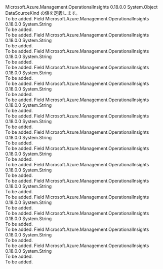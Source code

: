 <Type Name="DataSourceKind" FullName="Microsoft.Azure.Management.OperationalInsights.Models.DataSourceKind">
  <TypeSignature Language="C#" Value="public static class DataSourceKind" />
  <TypeSignature Language="ILAsm" Value=".class public auto ansi abstract sealed beforefieldinit DataSourceKind extends System.Object" />
  <TypeSignature Language="DocId" Value="T:Microsoft.Azure.Management.OperationalInsights.Models.DataSourceKind" />
  <TypeSignature Language="VB.NET" Value="Public Class DataSourceKind" />
  <TypeSignature Language="F#" Value="type DataSourceKind = class" />
  <AssemblyInfo>
    <AssemblyName>Microsoft.Azure.Management.OperationalInsights</AssemblyName>
    <AssemblyVersion>0.18.0.0</AssemblyVersion>
  </AssemblyInfo>
  <Base>
    <BaseTypeName>System.Object</BaseTypeName>
  </Base>
  <Interfaces />
  <Docs>
    <summary>
            DataSourceKind の値を定義します。
            </summary>
    <remarks>To be added.</remarks>
  </Docs>
  <Members>
    <Member MemberName="AzureActivityLog">
      <MemberSignature Language="C#" Value="public const string AzureActivityLog;" />
      <MemberSignature Language="ILAsm" Value=".field public static literal string AzureActivityLog" />
      <MemberSignature Language="DocId" Value="F:Microsoft.Azure.Management.OperationalInsights.Models.DataSourceKind.AzureActivityLog" />
      <MemberSignature Language="VB.NET" Value="Public Const AzureActivityLog As String " />
      <MemberSignature Language="F#" Value="val mutable AzureActivityLog : string" Usage="Microsoft.Azure.Management.OperationalInsights.Models.DataSourceKind.AzureActivityLog" />
      <MemberType>Field</MemberType>
      <AssemblyInfo>
        <AssemblyName>Microsoft.Azure.Management.OperationalInsights</AssemblyName>
        <AssemblyVersion>0.18.0.0</AssemblyVersion>
      </AssemblyInfo>
      <ReturnValue>
        <ReturnType>System.String</ReturnType>
      </ReturnValue>
      <Docs>
        <summary>To be added.</summary>
        <remarks>To be added.</remarks>
      </Docs>
    </Member>
    <Member MemberName="ChangeTrackingCustomRegistry">
      <MemberSignature Language="C#" Value="public const string ChangeTrackingCustomRegistry;" />
      <MemberSignature Language="ILAsm" Value=".field public static literal string ChangeTrackingCustomRegistry" />
      <MemberSignature Language="DocId" Value="F:Microsoft.Azure.Management.OperationalInsights.Models.DataSourceKind.ChangeTrackingCustomRegistry" />
      <MemberSignature Language="VB.NET" Value="Public Const ChangeTrackingCustomRegistry As String " />
      <MemberSignature Language="F#" Value="val mutable ChangeTrackingCustomRegistry : string" Usage="Microsoft.Azure.Management.OperationalInsights.Models.DataSourceKind.ChangeTrackingCustomRegistry" />
      <MemberType>Field</MemberType>
      <AssemblyInfo>
        <AssemblyName>Microsoft.Azure.Management.OperationalInsights</AssemblyName>
        <AssemblyVersion>0.18.0.0</AssemblyVersion>
      </AssemblyInfo>
      <ReturnValue>
        <ReturnType>System.String</ReturnType>
      </ReturnValue>
      <Docs>
        <summary>To be added.</summary>
        <remarks>To be added.</remarks>
      </Docs>
    </Member>
    <Member MemberName="ChangeTrackingDefaultPath">
      <MemberSignature Language="C#" Value="public const string ChangeTrackingDefaultPath;" />
      <MemberSignature Language="ILAsm" Value=".field public static literal string ChangeTrackingDefaultPath" />
      <MemberSignature Language="DocId" Value="F:Microsoft.Azure.Management.OperationalInsights.Models.DataSourceKind.ChangeTrackingDefaultPath" />
      <MemberSignature Language="VB.NET" Value="Public Const ChangeTrackingDefaultPath As String " />
      <MemberSignature Language="F#" Value="val mutable ChangeTrackingDefaultPath : string" Usage="Microsoft.Azure.Management.OperationalInsights.Models.DataSourceKind.ChangeTrackingDefaultPath" />
      <MemberType>Field</MemberType>
      <AssemblyInfo>
        <AssemblyName>Microsoft.Azure.Management.OperationalInsights</AssemblyName>
        <AssemblyVersion>0.18.0.0</AssemblyVersion>
      </AssemblyInfo>
      <ReturnValue>
        <ReturnType>System.String</ReturnType>
      </ReturnValue>
      <Docs>
        <summary>To be added.</summary>
        <remarks>To be added.</remarks>
      </Docs>
    </Member>
    <Member MemberName="ChangeTrackingDefaultRegistry">
      <MemberSignature Language="C#" Value="public const string ChangeTrackingDefaultRegistry;" />
      <MemberSignature Language="ILAsm" Value=".field public static literal string ChangeTrackingDefaultRegistry" />
      <MemberSignature Language="DocId" Value="F:Microsoft.Azure.Management.OperationalInsights.Models.DataSourceKind.ChangeTrackingDefaultRegistry" />
      <MemberSignature Language="VB.NET" Value="Public Const ChangeTrackingDefaultRegistry As String " />
      <MemberSignature Language="F#" Value="val mutable ChangeTrackingDefaultRegistry : string" Usage="Microsoft.Azure.Management.OperationalInsights.Models.DataSourceKind.ChangeTrackingDefaultRegistry" />
      <MemberType>Field</MemberType>
      <AssemblyInfo>
        <AssemblyName>Microsoft.Azure.Management.OperationalInsights</AssemblyName>
        <AssemblyVersion>0.18.0.0</AssemblyVersion>
      </AssemblyInfo>
      <ReturnValue>
        <ReturnType>System.String</ReturnType>
      </ReturnValue>
      <Docs>
        <summary>To be added.</summary>
        <remarks>To be added.</remarks>
      </Docs>
    </Member>
    <Member MemberName="ChangeTrackingPath">
      <MemberSignature Language="C#" Value="public const string ChangeTrackingPath;" />
      <MemberSignature Language="ILAsm" Value=".field public static literal string ChangeTrackingPath" />
      <MemberSignature Language="DocId" Value="F:Microsoft.Azure.Management.OperationalInsights.Models.DataSourceKind.ChangeTrackingPath" />
      <MemberSignature Language="VB.NET" Value="Public Const ChangeTrackingPath As String " />
      <MemberSignature Language="F#" Value="val mutable ChangeTrackingPath : string" Usage="Microsoft.Azure.Management.OperationalInsights.Models.DataSourceKind.ChangeTrackingPath" />
      <MemberType>Field</MemberType>
      <AssemblyInfo>
        <AssemblyName>Microsoft.Azure.Management.OperationalInsights</AssemblyName>
        <AssemblyVersion>0.18.0.0</AssemblyVersion>
      </AssemblyInfo>
      <ReturnValue>
        <ReturnType>System.String</ReturnType>
      </ReturnValue>
      <Docs>
        <summary>To be added.</summary>
        <remarks>To be added.</remarks>
      </Docs>
    </Member>
    <Member MemberName="CustomLog">
      <MemberSignature Language="C#" Value="public const string CustomLog;" />
      <MemberSignature Language="ILAsm" Value=".field public static literal string CustomLog" />
      <MemberSignature Language="DocId" Value="F:Microsoft.Azure.Management.OperationalInsights.Models.DataSourceKind.CustomLog" />
      <MemberSignature Language="VB.NET" Value="Public Const CustomLog As String " />
      <MemberSignature Language="F#" Value="val mutable CustomLog : string" Usage="Microsoft.Azure.Management.OperationalInsights.Models.DataSourceKind.CustomLog" />
      <MemberType>Field</MemberType>
      <AssemblyInfo>
        <AssemblyName>Microsoft.Azure.Management.OperationalInsights</AssemblyName>
        <AssemblyVersion>0.18.0.0</AssemblyVersion>
      </AssemblyInfo>
      <ReturnValue>
        <ReturnType>System.String</ReturnType>
      </ReturnValue>
      <Docs>
        <summary>To be added.</summary>
        <remarks>To be added.</remarks>
      </Docs>
    </Member>
    <Member MemberName="CustomLogCollection">
      <MemberSignature Language="C#" Value="public const string CustomLogCollection;" />
      <MemberSignature Language="ILAsm" Value=".field public static literal string CustomLogCollection" />
      <MemberSignature Language="DocId" Value="F:Microsoft.Azure.Management.OperationalInsights.Models.DataSourceKind.CustomLogCollection" />
      <MemberSignature Language="VB.NET" Value="Public Const CustomLogCollection As String " />
      <MemberSignature Language="F#" Value="val mutable CustomLogCollection : string" Usage="Microsoft.Azure.Management.OperationalInsights.Models.DataSourceKind.CustomLogCollection" />
      <MemberType>Field</MemberType>
      <AssemblyInfo>
        <AssemblyName>Microsoft.Azure.Management.OperationalInsights</AssemblyName>
        <AssemblyVersion>0.18.0.0</AssemblyVersion>
      </AssemblyInfo>
      <ReturnValue>
        <ReturnType>System.String</ReturnType>
      </ReturnValue>
      <Docs>
        <summary>To be added.</summary>
        <remarks>To be added.</remarks>
      </Docs>
    </Member>
    <Member MemberName="GenericDataSource">
      <MemberSignature Language="C#" Value="public const string GenericDataSource;" />
      <MemberSignature Language="ILAsm" Value=".field public static literal string GenericDataSource" />
      <MemberSignature Language="DocId" Value="F:Microsoft.Azure.Management.OperationalInsights.Models.DataSourceKind.GenericDataSource" />
      <MemberSignature Language="VB.NET" Value="Public Const GenericDataSource As String " />
      <MemberSignature Language="F#" Value="val mutable GenericDataSource : string" Usage="Microsoft.Azure.Management.OperationalInsights.Models.DataSourceKind.GenericDataSource" />
      <MemberType>Field</MemberType>
      <AssemblyInfo>
        <AssemblyName>Microsoft.Azure.Management.OperationalInsights</AssemblyName>
        <AssemblyVersion>0.18.0.0</AssemblyVersion>
      </AssemblyInfo>
      <ReturnValue>
        <ReturnType>System.String</ReturnType>
      </ReturnValue>
      <Docs>
        <summary>To be added.</summary>
        <remarks>To be added.</remarks>
      </Docs>
    </Member>
    <Member MemberName="IISLogs">
      <MemberSignature Language="C#" Value="public const string IISLogs;" />
      <MemberSignature Language="ILAsm" Value=".field public static literal string IISLogs" />
      <MemberSignature Language="DocId" Value="F:Microsoft.Azure.Management.OperationalInsights.Models.DataSourceKind.IISLogs" />
      <MemberSignature Language="VB.NET" Value="Public Const IISLogs As String " />
      <MemberSignature Language="F#" Value="val mutable IISLogs : string" Usage="Microsoft.Azure.Management.OperationalInsights.Models.DataSourceKind.IISLogs" />
      <MemberType>Field</MemberType>
      <AssemblyInfo>
        <AssemblyName>Microsoft.Azure.Management.OperationalInsights</AssemblyName>
        <AssemblyVersion>0.18.0.0</AssemblyVersion>
      </AssemblyInfo>
      <ReturnValue>
        <ReturnType>System.String</ReturnType>
      </ReturnValue>
      <Docs>
        <summary>To be added.</summary>
        <remarks>To be added.</remarks>
      </Docs>
    </Member>
    <Member MemberName="LinuxPerformanceCollection">
      <MemberSignature Language="C#" Value="public const string LinuxPerformanceCollection;" />
      <MemberSignature Language="ILAsm" Value=".field public static literal string LinuxPerformanceCollection" />
      <MemberSignature Language="DocId" Value="F:Microsoft.Azure.Management.OperationalInsights.Models.DataSourceKind.LinuxPerformanceCollection" />
      <MemberSignature Language="VB.NET" Value="Public Const LinuxPerformanceCollection As String " />
      <MemberSignature Language="F#" Value="val mutable LinuxPerformanceCollection : string" Usage="Microsoft.Azure.Management.OperationalInsights.Models.DataSourceKind.LinuxPerformanceCollection" />
      <MemberType>Field</MemberType>
      <AssemblyInfo>
        <AssemblyName>Microsoft.Azure.Management.OperationalInsights</AssemblyName>
        <AssemblyVersion>0.18.0.0</AssemblyVersion>
      </AssemblyInfo>
      <ReturnValue>
        <ReturnType>System.String</ReturnType>
      </ReturnValue>
      <Docs>
        <summary>To be added.</summary>
        <remarks>To be added.</remarks>
      </Docs>
    </Member>
    <Member MemberName="LinuxPerformanceObject">
      <MemberSignature Language="C#" Value="public const string LinuxPerformanceObject;" />
      <MemberSignature Language="ILAsm" Value=".field public static literal string LinuxPerformanceObject" />
      <MemberSignature Language="DocId" Value="F:Microsoft.Azure.Management.OperationalInsights.Models.DataSourceKind.LinuxPerformanceObject" />
      <MemberSignature Language="VB.NET" Value="Public Const LinuxPerformanceObject As String " />
      <MemberSignature Language="F#" Value="val mutable LinuxPerformanceObject : string" Usage="Microsoft.Azure.Management.OperationalInsights.Models.DataSourceKind.LinuxPerformanceObject" />
      <MemberType>Field</MemberType>
      <AssemblyInfo>
        <AssemblyName>Microsoft.Azure.Management.OperationalInsights</AssemblyName>
        <AssemblyVersion>0.18.0.0</AssemblyVersion>
      </AssemblyInfo>
      <ReturnValue>
        <ReturnType>System.String</ReturnType>
      </ReturnValue>
      <Docs>
        <summary>To be added.</summary>
        <remarks>To be added.</remarks>
      </Docs>
    </Member>
    <Member MemberName="LinuxSyslog">
      <MemberSignature Language="C#" Value="public const string LinuxSyslog;" />
      <MemberSignature Language="ILAsm" Value=".field public static literal string LinuxSyslog" />
      <MemberSignature Language="DocId" Value="F:Microsoft.Azure.Management.OperationalInsights.Models.DataSourceKind.LinuxSyslog" />
      <MemberSignature Language="VB.NET" Value="Public Const LinuxSyslog As String " />
      <MemberSignature Language="F#" Value="val mutable LinuxSyslog : string" Usage="Microsoft.Azure.Management.OperationalInsights.Models.DataSourceKind.LinuxSyslog" />
      <MemberType>Field</MemberType>
      <AssemblyInfo>
        <AssemblyName>Microsoft.Azure.Management.OperationalInsights</AssemblyName>
        <AssemblyVersion>0.18.0.0</AssemblyVersion>
      </AssemblyInfo>
      <ReturnValue>
        <ReturnType>System.String</ReturnType>
      </ReturnValue>
      <Docs>
        <summary>To be added.</summary>
        <remarks>To be added.</remarks>
      </Docs>
    </Member>
    <Member MemberName="LinuxSyslogCollection">
      <MemberSignature Language="C#" Value="public const string LinuxSyslogCollection;" />
      <MemberSignature Language="ILAsm" Value=".field public static literal string LinuxSyslogCollection" />
      <MemberSignature Language="DocId" Value="F:Microsoft.Azure.Management.OperationalInsights.Models.DataSourceKind.LinuxSyslogCollection" />
      <MemberSignature Language="VB.NET" Value="Public Const LinuxSyslogCollection As String " />
      <MemberSignature Language="F#" Value="val mutable LinuxSyslogCollection : string" Usage="Microsoft.Azure.Management.OperationalInsights.Models.DataSourceKind.LinuxSyslogCollection" />
      <MemberType>Field</MemberType>
      <AssemblyInfo>
        <AssemblyName>Microsoft.Azure.Management.OperationalInsights</AssemblyName>
        <AssemblyVersion>0.18.0.0</AssemblyVersion>
      </AssemblyInfo>
      <ReturnValue>
        <ReturnType>System.String</ReturnType>
      </ReturnValue>
      <Docs>
        <summary>To be added.</summary>
        <remarks>To be added.</remarks>
      </Docs>
    </Member>
    <Member MemberName="WindowsEvent">
      <MemberSignature Language="C#" Value="public const string WindowsEvent;" />
      <MemberSignature Language="ILAsm" Value=".field public static literal string WindowsEvent" />
      <MemberSignature Language="DocId" Value="F:Microsoft.Azure.Management.OperationalInsights.Models.DataSourceKind.WindowsEvent" />
      <MemberSignature Language="VB.NET" Value="Public Const WindowsEvent As String " />
      <MemberSignature Language="F#" Value="val mutable WindowsEvent : string" Usage="Microsoft.Azure.Management.OperationalInsights.Models.DataSourceKind.WindowsEvent" />
      <MemberType>Field</MemberType>
      <AssemblyInfo>
        <AssemblyName>Microsoft.Azure.Management.OperationalInsights</AssemblyName>
        <AssemblyVersion>0.18.0.0</AssemblyVersion>
      </AssemblyInfo>
      <ReturnValue>
        <ReturnType>System.String</ReturnType>
      </ReturnValue>
      <Docs>
        <summary>To be added.</summary>
        <remarks>To be added.</remarks>
      </Docs>
    </Member>
    <Member MemberName="WindowsPerformanceCounter">
      <MemberSignature Language="C#" Value="public const string WindowsPerformanceCounter;" />
      <MemberSignature Language="ILAsm" Value=".field public static literal string WindowsPerformanceCounter" />
      <MemberSignature Language="DocId" Value="F:Microsoft.Azure.Management.OperationalInsights.Models.DataSourceKind.WindowsPerformanceCounter" />
      <MemberSignature Language="VB.NET" Value="Public Const WindowsPerformanceCounter As String " />
      <MemberSignature Language="F#" Value="val mutable WindowsPerformanceCounter : string" Usage="Microsoft.Azure.Management.OperationalInsights.Models.DataSourceKind.WindowsPerformanceCounter" />
      <MemberType>Field</MemberType>
      <AssemblyInfo>
        <AssemblyName>Microsoft.Azure.Management.OperationalInsights</AssemblyName>
        <AssemblyVersion>0.18.0.0</AssemblyVersion>
      </AssemblyInfo>
      <ReturnValue>
        <ReturnType>System.String</ReturnType>
      </ReturnValue>
      <Docs>
        <summary>To be added.</summary>
        <remarks>To be added.</remarks>
      </Docs>
    </Member>
  </Members>
</Type>